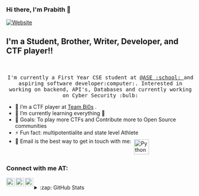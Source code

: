 ### Hi there, I'm Prabith  👋
[![Website](https://img.shields.io/website?label=mirakee.com&style=for-the-badge&url=https://www.mirakee.com/prabith_gupta)](https://www.mirakee.com/prabith_gupta)

## I'm a Student, Brother, Writer, Developer, and CTF player!!

<p align="center">
  <br><br>
  <samp>
    I'm currently a First Year CSE student at <a href="https://www.amrita.edu/">@ASE :school: </a> and aspiring software developer:computer:. Interested in working on backend, API's, Databases and currently working on Cyber Security :bulb:
  </samp>
</p>



- 🔭 I’m a CTF player at [Team Bi0s](https://bi0s.in/) .
- 🌱 I’m currently learning everything 🤣
- 🥅 Goals: To play more CTFs and Contribute more to Open Source communities 
- ⚡ Fun fact: multipotentialite and state level Athlete 
- 👯 Email is the best way to get in touch with me: <a href="mailto:cioannou1997@gmail.com"> <img src="https://cdn.jsdelivr.net/npm/simple-icons@v3/icons/gmail.svg" alt="Python" height="40" style="vertical-align:top; margin:4px"></a>

### Connect with me AT:

[<img align="left" alt="prabithgs | LinkedIn" width="22px" src="https://cdn.jsdelivr.net/npm/simple-icons@v3/icons/linkedin.svg" />][linkedin]
[<img align="left" alt="pra3ith | Instagram" width="22px" src="https://cdn.jsdelivr.net/npm/simple-icons@v3/icons/instagram.svg" />][instagram]
[<img align="left" alt="GuptaPrabith | Twitter" width="22px" src="https://cdn.jsdelivr.net/npm/simple-icons@v3/icons/twitter.svg" />][twitter]

<br />
<details>
  <summary>:zap: GitHub Stats</summary>

  <img align="left" alt="codeSTACKr's GitHub Stats" src="https://github-readme-stats.vercel.app/api?username=prabhigupta&show_icons=true&theme=radical" />

</details>

[twitter]: https://twitter.com/GuptaPrabith
[instagram]: https://www.instagram.com/pra3ith
[linkedin]: https://www.linkedin.com/in/prabithgs/
